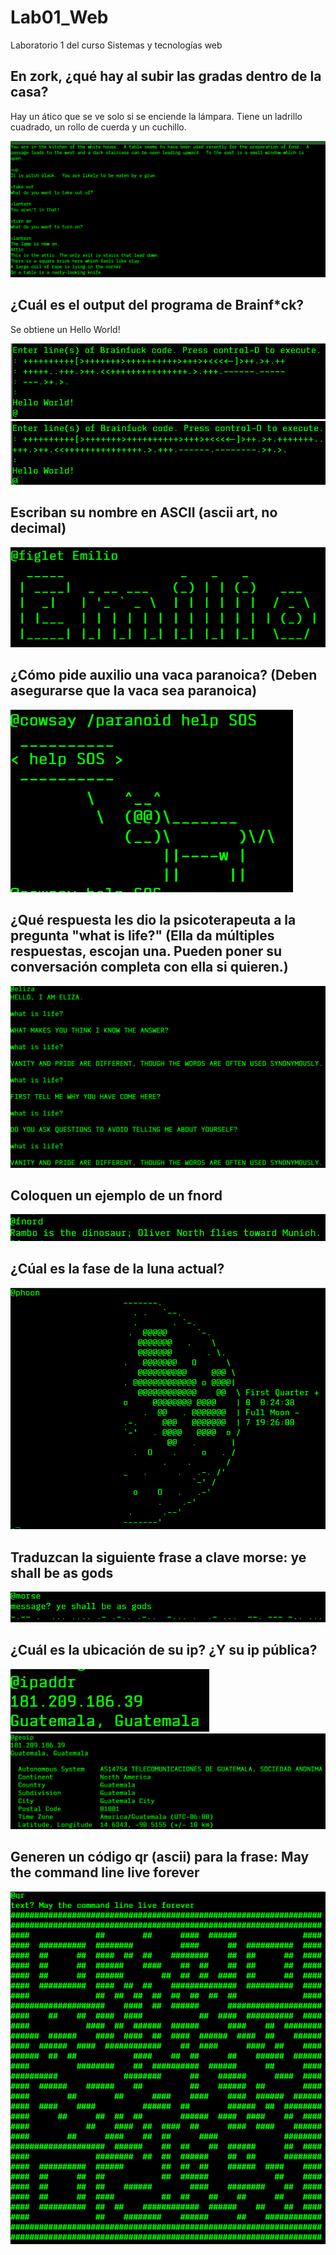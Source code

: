# Lab01_Web
Laboratorio 1 del curso Sistemas y tecnologías web

## En zork, ¿qué hay al subir las gradas dentro de la casa?
Hay un ático que se ve solo si se enciende la lámpara. Tiene un ladrillo cuadrado, un rollo de cuerda y un cuchillo.

![alt text](image.png)

## ¿Cuál es el output del programa de Brainf*ck?
Se obtiene un Hello World!

![alt text](image-1.png)
![alt text](image-2.png)

## Escriban su nombre en ASCII (ascii art, no decimal)
![alt text](image-3.png)

## ¿Cómo pide auxilio una vaca paranoica? (Deben asegurarse que la vaca sea paranoica)
![alt text](image-4.png)

## ¿Qué respuesta les dio la psicoterapeuta a la pregunta "what is life?" (Ella da múltiples respuestas, escojan una. Pueden poner su conversación completa con ella si quieren.)
![alt text](image-5.png)

## Coloquen un ejemplo de un fnord
![alt text](image-6.png)

## ¿Cúal es la fase de la luna actual?
![alt text](image-7.png)

## Traduzcan la siguiente frase a clave morse: ye shall be as gods
![alt text](image-8.png)

## ¿Cuál es la ubicación de su ip? ¿Y su ip pública?
![alt text](image-9.png)
![alt text](image-10.png)

## Generen un código qr (ascii) para la frase: May the command line live forever
![alt text](image-11.png)

